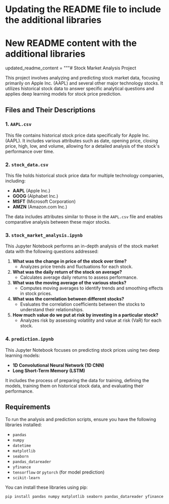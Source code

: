 # Updating the README file to include the additional libraries

# New README content with the additional libraries
updated_readme_content = """# Stock Market Analysis Project

This project involves analyzing and predicting stock market data, focusing primarily on Apple Inc. (AAPL) and several other major technology stocks. It utilizes historical stock data to answer specific analytical questions and applies deep learning models for stock price prediction.

## Files and Their Descriptions

### 1. `AAPL.csv`
This file contains historical stock price data specifically for Apple Inc. (AAPL). It includes various attributes such as date, opening price, closing price, high, low, and volume, allowing for a detailed analysis of the stock's performance over time.

### 2. `stock_data.csv`
This file holds historical stock price data for multiple technology companies, including:
- **AAPL** (Apple Inc.)
- **GOOG** (Alphabet Inc.)
- **MSFT** (Microsoft Corporation)
- **AMZN** (Amazon.com Inc.)

The data includes attributes similar to those in the `AAPL.csv` file and enables comparative analysis between these major stocks.

### 3. `stock_market_analysis.ipynb`
This Jupyter Notebook performs an in-depth analysis of the stock market data with the following questions addressed:
1. **What was the change in price of the stock over time?**
   - Analyzes price trends and fluctuations for each stock.
2. **What was the daily return of the stock on average?**
   - Calculates average daily returns to assess performance.
3. **What was the moving average of the various stocks?**
   - Computes moving averages to identify trends and smoothing effects in stock prices.
4. **What was the correlation between different stocks?**
   - Evaluates the correlation coefficients between the stocks to understand their relationships.
5. **How much value do we put at risk by investing in a particular stock?**
   - Analyzes risk by assessing volatility and value at risk (VaR) for each stock.

### 4. `prediction.ipynb`
This Jupyter Notebook focuses on predicting stock prices using two deep learning models:
- **1D Convolutional Neural Network (1D CNN)**
- **Long Short-Term Memory (LSTM)**

It includes the process of preparing the data for training, defining the models, training them on historical stock data, and evaluating their performance.

## Requirements

To run the analysis and prediction scripts, ensure you have the following libraries installed:

- `pandas`
- `numpy`
- `datetime`
- `matplotlib`
- `seaborn`
- `pandas_datareader`
- `yfinance`
- `tensorflow` or `pytorch` (for model prediction)
- `scikit-learn`

You can install these libraries using pip:

```bash
pip install pandas numpy matplotlib seaborn pandas_datareader yfinance tensorflow scikit-learn
